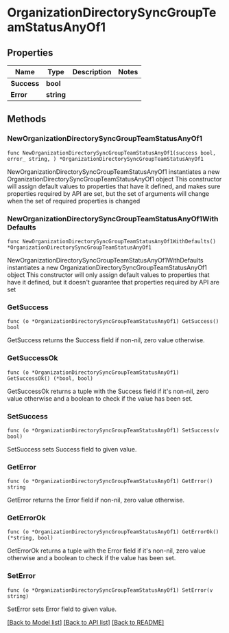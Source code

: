# OrganizationDirectorySyncGroupTeamStatusAnyOf1

## Properties

Name | Type | Description | Notes
------------ | ------------- | ------------- | -------------
**Success** | **bool** |  | 
**Error** | **string** |  | 

## Methods

### NewOrganizationDirectorySyncGroupTeamStatusAnyOf1

`func NewOrganizationDirectorySyncGroupTeamStatusAnyOf1(success bool, error_ string, ) *OrganizationDirectorySyncGroupTeamStatusAnyOf1`

NewOrganizationDirectorySyncGroupTeamStatusAnyOf1 instantiates a new OrganizationDirectorySyncGroupTeamStatusAnyOf1 object
This constructor will assign default values to properties that have it defined,
and makes sure properties required by API are set, but the set of arguments
will change when the set of required properties is changed

### NewOrganizationDirectorySyncGroupTeamStatusAnyOf1WithDefaults

`func NewOrganizationDirectorySyncGroupTeamStatusAnyOf1WithDefaults() *OrganizationDirectorySyncGroupTeamStatusAnyOf1`

NewOrganizationDirectorySyncGroupTeamStatusAnyOf1WithDefaults instantiates a new OrganizationDirectorySyncGroupTeamStatusAnyOf1 object
This constructor will only assign default values to properties that have it defined,
but it doesn't guarantee that properties required by API are set

### GetSuccess

`func (o *OrganizationDirectorySyncGroupTeamStatusAnyOf1) GetSuccess() bool`

GetSuccess returns the Success field if non-nil, zero value otherwise.

### GetSuccessOk

`func (o *OrganizationDirectorySyncGroupTeamStatusAnyOf1) GetSuccessOk() (*bool, bool)`

GetSuccessOk returns a tuple with the Success field if it's non-nil, zero value otherwise
and a boolean to check if the value has been set.

### SetSuccess

`func (o *OrganizationDirectorySyncGroupTeamStatusAnyOf1) SetSuccess(v bool)`

SetSuccess sets Success field to given value.


### GetError

`func (o *OrganizationDirectorySyncGroupTeamStatusAnyOf1) GetError() string`

GetError returns the Error field if non-nil, zero value otherwise.

### GetErrorOk

`func (o *OrganizationDirectorySyncGroupTeamStatusAnyOf1) GetErrorOk() (*string, bool)`

GetErrorOk returns a tuple with the Error field if it's non-nil, zero value otherwise
and a boolean to check if the value has been set.

### SetError

`func (o *OrganizationDirectorySyncGroupTeamStatusAnyOf1) SetError(v string)`

SetError sets Error field to given value.



[[Back to Model list]](../README.md#documentation-for-models) [[Back to API list]](../README.md#documentation-for-api-endpoints) [[Back to README]](../README.md)


